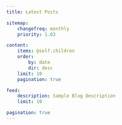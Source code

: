 ```yaml
---
title: Latest Posts

sitemap:
    changefreq: monthly
    priority: 1.03

content:
    items: @self.children
    order:
        by: date
        dir: desc
    limit: 10
    pagination: true

feed:
    description: Sample Blog Description
    limit: 10

pagination: true
---
```


